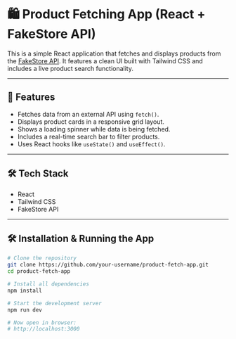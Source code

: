 # 🛍️ Product Fetching App (React + FakeStore API)

This is a simple React application that fetches and displays products from the [FakeStore API](https://fakestoreapi.com/). It features a clean UI built with Tailwind CSS and includes a live product search functionality.

---

## 🚀 Features

- Fetches data from an external API using `fetch()`.
- Displays product cards in a responsive grid layout.
- Shows a loading spinner while data is being fetched.
- Includes a real-time search bar to filter products.
- Uses React hooks like `useState()` and `useEffect()`.

---

## 🛠️ Tech Stack

- React
- Tailwind CSS
- FakeStore API

---

## 🛠️ Installation & Running the App

```bash
# Clone the repository
git clone https://github.com/your-username/product-fetch-app.git
cd product-fetch-app

# Install all dependencies
npm install

# Start the development server
npm run dev

# Now open in browser:
# http://localhost:3000

   
